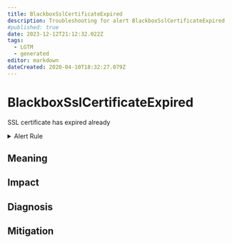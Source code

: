 ```yaml
---
title: BlackboxSslCertificateExpired
description: Troubleshooting for alert BlackboxSslCertificateExpired
#published: true
date: 2023-12-12T21:12:32.022Z
tags: 
  - LGTM
  - generated
editor: markdown
dateCreated: 2020-04-10T18:32:27.079Z
---
```


# BlackboxSslCertificateExpired

SSL certificate has expired already

<details>
  <summary>Alert Rule</summary>

{{% rule "blackbox/blackbox-exporter.yml" "BlackboxSslCertificateExpired" %}}

{{% comment %}}

```yaml
alert: BlackboxSslCertificateExpired
expr: round((last_over_time(probe_ssl_earliest_cert_expiry[10m]) - time()) / 86400, 0.1) < 0
for: 0m
labels:
    severity: critical
annotations:
    summary: Blackbox SSL certificate expired (instance {{ $labels.instance }})
    description: |-
        SSL certificate has expired already
          VALUE = {{ $value }}
          LABELS = {{ $labels }}
    runbook: https://github.com/srerun/prometheus-alerts/blob/main/content/runbooks/blackbox-exporter/BlackboxSslCertificateExpired.md

```

{{% /comment %}}

</details>


## Meaning
[//]: # "Short paragraph that explains what the alert means"


## Impact
[//]: # "What could / will happen if the alert is not addressed"



## Diagnosis
[//]: # "Steps to take to identify the cause of the problem"



## Mitigation
[//]: # "The steps necessary to resolve the alert"
